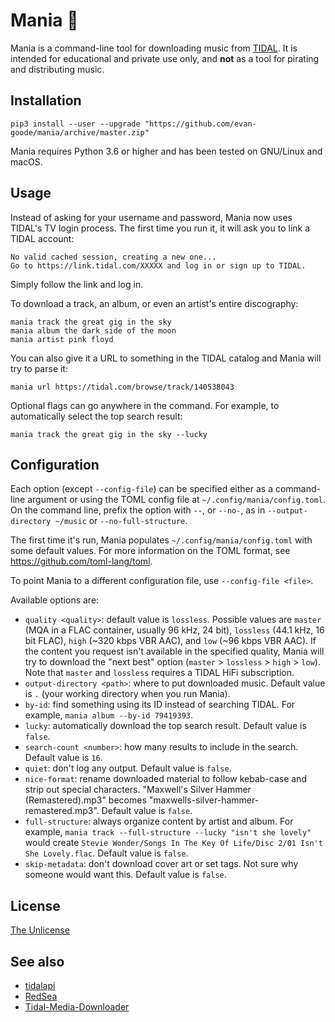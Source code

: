# Mania 👻

Mania is a command-line tool for downloading music from [TIDAL](https://tidal.com). It is intended for educational and private use only, and **not** as a tool for pirating and distributing music.

## Installation

```
pip3 install --user --upgrade "https://github.com/evan-goode/mania/archive/master.zip"
```

Mania requires Python 3.6 or higher and has been tested on GNU/Linux and macOS.

## Usage

Instead of asking for your username and password, Mania now uses TIDAL's TV login process. The first time you run it, it will ask you to link a TIDAL account:

```
No valid cached session, creating a new one...
Go to https://link.tidal.com/XXXXX and log in or sign up to TIDAL.
```

Simply follow the link and log in.

To download a track, an album, or even an artist's entire discography:

```
mania track the great gig in the sky
mania album the dark side of the moon
mania artist pink floyd
```

You can also give it a URL to something in the TIDAL catalog and Mania will try to parse it:

```
mania url https://tidal.com/browse/track/140538043
```

Optional flags can go anywhere in the command. For example, to automatically select the top search result:

```
mania track the great gig in the sky --lucky
```

## Configuration

Each option (except `--config-file`) can be specified either as a command-line argument or using the TOML config file at `~/.config/mania/config.toml`. On the command line, prefix the option with `--`, or `--no-`, as in `--output-directory ~/music` or `--no-full-structure`.

The first time it's run, Mania populates `~/.config/mania/config.toml` with some default values. For more information on the TOML format, see https://github.com/toml-lang/toml.

To point Mania to a different configuration file, use `--config-file <file>`.

Available options are:

- `quality <quality>`: default value is `lossless`. Possible values are `master` (MQA in a FLAC container, usually 96 kHz, 24 bit), `lossless` (44.1 kHz, 16 bit FLAC), `high` (~320 kbps VBR AAC), and `low` (~96 kbps VBR AAC). If the content you request isn't available in the specified quality, Mania will try to download the "next best" option (`master` > `lossless` > `high` > `low`). Note that `master` and `lossless` requires a TIDAL HiFi subscription.
- `output-directory <path>`: where to put downloaded music. Default value is `.` (your working directory when you run Mania).
- `by-id`: find something using its ID instead of searching TIDAL. For example, `mania album --by-id 79419393`.
- `lucky`: automatically download the top search result. Default value is `false`.
- `search-count <number>`: how many results to include in the search. Default value is `16`.
- `quiet`: don't log any output. Default value is `false`.
- `nice-format`: rename downloaded material to follow kebab-case and strip out special characters. "Maxwell's Silver Hammer (Remastered).mp3" becomes "maxwells-silver-hammer-remastered.mp3". Default value is `false`.
- `full-structure`: always organize content by artist and album. For example, `mania track --full-structure --lucky "isn't she lovely"` would create `Stevie Wonder/Songs In The Key Of Life/Disc 2/01 Isn't She Lovely.flac`. Default value is `false`.
- `skip-metadata`: don't download cover art or set tags. Not sure why someone would want this. Default value is `false`.

## License

[The Unlicense](https://unlicense.org)

## See also

- [tidalapi](https://github.com/tamland/python-tidal)
- [RedSea](https://github.com/Dniel97/RedSea)
- [Tidal-Media-Downloader](https://github.com/yaronzz/Tidal-Media-Downloader/)
